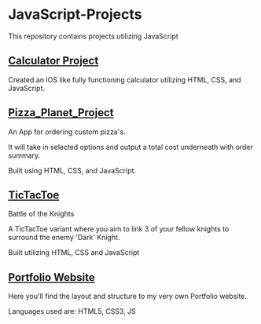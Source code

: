 # JavaScript-Projects
 
This repository contains projects utilizing JavaScript


## [Calculator Project](https://github.com/jeanMachadoNotes/JavaScript-Projects/tree/main/Calculator_Project)

Created an IOS like fully functioning calculator utilizing HTML, CSS, and JavaScript.

## [Pizza_Planet_Project](https://github.com/jeanMachadoNotes/Pizza_Project)
An App for ordering custom pizza's.

It will take in selected options and output a total cost underneath with order summary.

Built using HTML, CSS, and JavaScript.

## [TicTacToe](https://github.com/jeanMachadoNotes/TicTacToe)

Battle of the Knights

A TicTacToe variant where you aim to link 3 of your fellow knights to surround the enemy 'Dark' Knight.

Built utilizing HTML, CSS and JavaScript

## [Portfolio Website](https://github.com/jeanMachadoNotes/Portfolio)

Here you'll find the layout and structure to my very own Portfolio website.

Languages used are: HTML5, CSS3, JS
